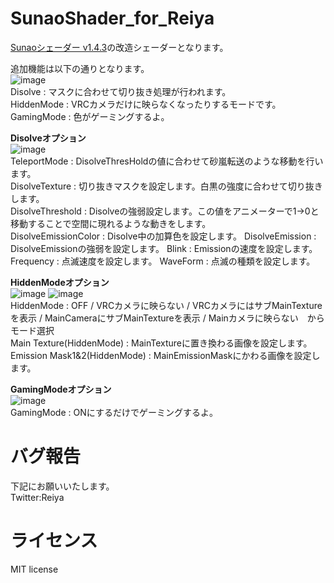 # SunaoShader_for_Reiya
[Sunaoシェーダー v1.4.3](https://booth.pm/ja/items/1723985)の改造シェーダーとなります。

追加機能は以下の通りとなります。  
![image](https://user-images.githubusercontent.com/62868883/118151355-81057780-b44e-11eb-839f-d50bbe22e1b8.png)  
Disolve : マスクに合わせて切り抜き処理が行われます。  
HiddenMode : VRCカメラだけに映らなくなったりするモードです。  
GamingMode : 色がゲーミングするよ。  

**Disolveオプション**  
![image](https://user-images.githubusercontent.com/62868883/118151595-bf9b3200-b44e-11eb-81d4-ffbe5d22dbfc.png)  
TeleportMode : DisolveThresHoldの値に合わせて砂嵐転送のような移動を行います。  
DisolveTexture : 切り抜きマスクを設定します。白黒の強度に合わせて切り抜きします。  
DisolveThreshold : Disolveの強弱設定します。この値をアニメーターで1→0と移動することで空間に現れるような動きをします。  
DisolveEmissionColor : Disolve中の加算色を設定します。
DisolveEmission : DisolveEmissionの強弱を設定します。
Blink : Emissionの速度を設定します。
Frequency : 点滅速度を設定します。
WaveForm : 点滅の種類を設定します。  

**HiddenModeオプション**  
![image](https://user-images.githubusercontent.com/62868883/118151933-23255f80-b44f-11eb-8364-267df97225e6.png)
![image](https://user-images.githubusercontent.com/62868883/118151951-27517d00-b44f-11eb-86b8-bfa4c1e5eeef.png)  
HiddenMode : OFF / VRCカメラに映らない / VRCカメラにはサブMainTextureを表示 / MainCameraにサブMainTextureを表示 / Mainカメラに映らない　からモード選択  
Main Texture(HiddenMode) : MainTextureに置き換わる画像を設定します。  
Emission Mask1&2(HiddenMode) : MainEmissionMaskにかわる画像を設定します。  

**GamingModeオプション**  
![image](https://user-images.githubusercontent.com/62868883/118152104-4bad5980-b44f-11eb-9b1e-bcb1608eabb9.png)  
GamingMode : ONにするだけでゲーミングするよ。

# バグ報告
下記にお願いいたします。  
Twitter:Reiya  

# ライセンス
MIT license  
